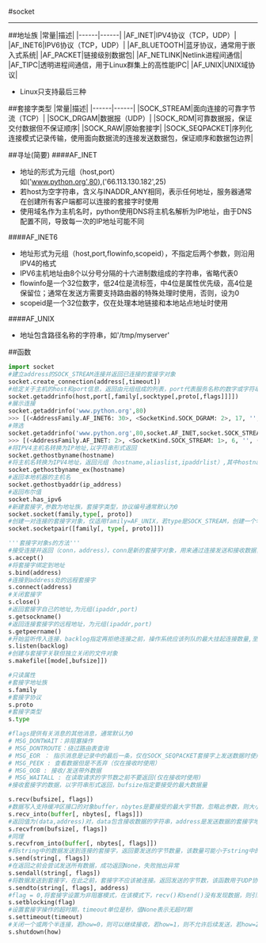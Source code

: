#socket
***
##地址族
|常量|描述|
|------|------|
|AF_INET|IPV4协议（TCP，UDP）|
|AF_INET6|IPV6协议（TCP，UDP）|
|AF_BLUETOOTH|蓝牙协议，通常用于嵌入式系统|
|AF_PACKET|链接级别数据包|
|AF_NETLINK|Netlink进程间通信|
|AF_TIPC|透明进程间通信，用于Linux群集上的高性能IPC|
|AF_UNIX|UNIX域协议|

* Linux只支持最后三种

##套接字类型
|常量|描述|
|------|------|
|SOCK_STREAM|面向连接的可靠字节流（TCP）|
|SOCK_DRGAM|数据报（UDP）|
|SOCK_RDM|可靠数据报，保证交付数据但不保证顺序|
|SOCK_RAW|原始套接字|
|SOCK_SEQPACKET|序列化连接模式记录传输，使用面向数据流的连接发送数据包，保证顺序和数据包边界|

##寻址(简要)
####AF_INET
* 地址的形式为元组（host,port）  
如('www.python.org',80),('66.113.130.182',25)
* 若host为空字符串，含义与INADDR_ANY相同，表示任何地址，服务器通常在创建所有客户端都可以连接的套接字时使用
* 使用域名作为主机名时，python使用DNS将主机名解析为IP地址，由于DNS配置不同，导致每一次的IP地址可能不同

####AF_INET6
* 地址形式为元组（host,port,flowinfo,scopeid），不指定后两个参数，则沿用IPV4的格式
* IPV6主机地址由8个以分号分隔的十六进制数组成的字符串，省略代表0
* flowinfo是一个32位数字，低24位是流标签，中4位是属性优先级，高4位是保留位；通常在发送方需要支持路由器的特殊处理时使用，否则，设为0
* scopeid是一个32位数字，仅在处理本地链接和本地站点地址时使用

####AF_UNIX
* 地址包含路径名称的字符串，如'/tmp/myserver'

##函数

```python
import socket
#建立address的SOCK_STREAM连接并返回已连接的套接字对象
socket.create_connection(address[,timeout])
#给定关于主机的host和port信息，返回由元组组成的列表，port代表服务名称的数字或字符串，如80,‘http’‘ftp’,返回的元组为（family,socktype,proto,canonname,sockaddr）
socket.getaddrinfo(host,port[,family[,socktype[,proto[,flags]]]])
#展示连接
socket.getaddrinfo('www.python.org',80)
>>> [(<AddressFamily.AF_INET6: 30>, <SocketKind.SOCK_DGRAM: 2>, 17, '', ('2a04:4e42:12::223', 80, 0, 0)), (<AddressFamily.AF_INET6: 30>, <SocketKind.SOCK_STREAM: 1>, 6, '', ('2a04:4e42:12::223', 80, 0, 0)), (<AddressFamily.AF_INET: 2>, <SocketKind.SOCK_DGRAM: 2>, 17, '', ('151.101.76.223', 80)), (<AddressFamily.AF_INET: 2>, <SocketKind.SOCK_STREAM: 1>, 6, '', ('151.101.76.223', 80))]
#筛选
socket.getaddrinfo('www.python.org',80,socket.AF_INET,socket.SOCK_STREAM)
>>> [(<AddressFamily.AF_INET: 2>, <SocketKind.SOCK_STREAM: 1>, 6, '', ('151.101.76.223', 80))]
#将IPV4主机名转换为IP地址,以字符串形式返回
socket.gethostbyname(hostname)
#将主机名转换为IPV4地址，返回元组（hostname,aliaslist,ipaddrlist）,其中hostname是主机名，aliaslist是同一个地址的可选主机名列表，ipaddrlist是同一个主机上同一个接口的IPV4地址列表
socket.gethostbyname_ex(hostname)
#返回本地机器的主机名
socket.gethostbyaddr(ip_address)
#返回布尔值
socket.has_ipv6
#新建套接字,参数为地址族，套接字类型，协议编号通常默认为0
socket.socket(family,type[, proto])
#创建一对连接的套接字对象，仅适用family=AF_UNIX，若type是SOCK_STREAM，创建一个名为数据流管道的对象父进程调用该函数，再调用os.fork(),父子进程就可以使用套接字相互通信了
socket.socketpair([family[, type[, proto]]])

'''套接字对象s的方法'''
#接受连接并返回（conn，address），conn是新的套接字对象，用来通过连接发送和接收数据，address是另一个连接端的套接字地址
s.accept()
#将套接字绑定到地址
s.bind(address)
#连接到address处的远程套接字
s.connect(address)
#关闭套接字
s.close()
#返回套接字自己的地址,为元组(ipaddr,port)
s.getsockname()
#返回连接套接字的远程地址，为元组(ipaddr,port)
s.getpeername()
#开始监听传入连接，backlog指定再拒绝连接之前，操作系统应该列队的最大挂起连接数量,至少为1
s.listen(backlog)
#创建与套接字关联但独立关闭的文件对象
s.makefile([mode[,bufsize]])

#只读属性
#套接字地址族
s.family
#套接字协议
s.proto
#套接字类型
s.type

#flags提供有关消息的其他消息，通常默认为0
# MSG_DONTWAIT：非阻塞操作
# MSG_DONTROUTE：绕过路由表查询
# MSG_EOR ： 指示消息是记录中的最后一条，仅在SOCK_SEQPACKET套接字上发送数据时使用
# MSG_PEEK : 查看数据但是不丢弃（仅在接收时使用）
# MSG_OOB : 接收/发送带外数据
# MSG_WAITALL : 在读取请求的字节数之前不要返回(仅在接收时使用)
#接收套接字的数据，以字符串形式返回，bufsize指定要接受的最大数据量

s.recv(bufsize[, flags])
#数据写入支持缓冲区接口的对象buffer，nbytes是要接受的最大字节数，忽略此参数，则大小等于缓冲区大小
s.recv_into(buffer[, nbytes[, flags]])
#返回值为(data,address)对，data包含接收数据的字符串，address是发送数据的套接字地址
s.recvfrom(bufsize[, flags])
#同理
s.recvfrom_into(buffer[, nbytes[, flags]])
#将string中的数据发送到连接的套接字，返回要发送的字节数量，该数量可能小于string中的字节数，有错误会抛出异常
s.send(string[, flags])
#在返回之前会尝试发送所有数据，成功返回None，失败抛出异常
s.sendall(string[, flags])
#将数据发送到套接字，在此之前，套接字不应该被连接。返回发送的字节数，该函数用于UDP协议
s.sendto(string[, flags], address)
#flag = 0,将套接字设置为非阻塞模式，在该模式下，recv()和send()没有发现数据，则引发error
s.setblocking(flag)
#设置套接字操作的超时期，timeout单位是秒，值None表示无超时期
s.settimeout(timeout)
#关闭一个或两个半连接，若how=0，则可以继续接收，若how=1，则不允许后续发送，若how=2，则不允许后续发送和接收
s.shutdown(how)


```

